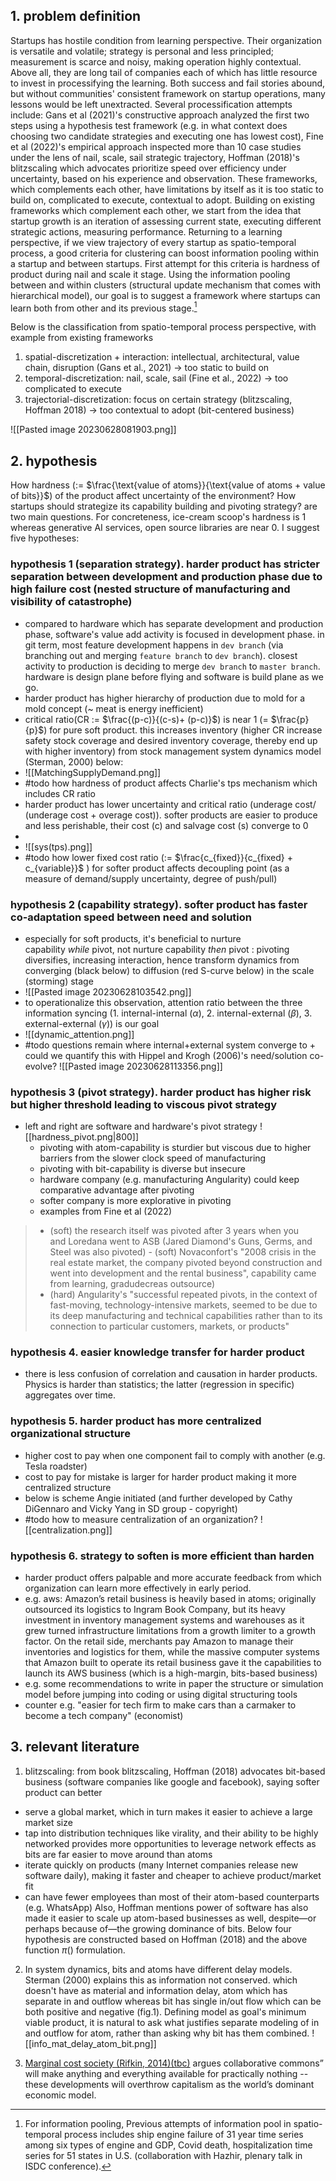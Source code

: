 ## 1. problem definition
Startups has hostile condition from learning perspective. Their organization is versatile and volatile; strategy is personal and less principled; measurement is scarce and noisy, making operation highly contextual. Above all, they are long tail of companies each of which has little resource to invest in processifying the learning. Both success and fail stories abound, but without communities' consistent framework on startup operations, many lessons would be left unextracted. Several processification attempts include: Gans et al (2021)'s constructive approach analyzed the first two steps using a hypothesis test framework (e.g. in what context does choosing two candidate strategies and executing one has lowest cost), Fine et al (2022)'s empirical approach inspected more than 10 case studies under the lens of nail, scale, sail strategic trajectory, Hoffman (2018)'s blitzscaling which advocates prioritize speed over efficiency under uncertainty, based on his experience and observation. These frameworks, which complements each other, have limitations by itself as it is too static to build on, complicated to execute, contextual to adopt. Building on existing frameworks which complement each other, we start from the idea that startup growth is an iteration of assessing current state, executing different strategic actions, measuring performance. Returning to a learning perspective, if we view trajectory of every startup as spatio-temporal process, a good criteria for clustering can boost information pooling within a startup and between startups. First attempt for this criteria is hardness of product during nail and scale it stage. Using the information pooling between and within clusters (structural update mechanism that comes with hierarchical model), our goal is to suggest a framework where startups can learn both from other and its previous stage.[^1]

Below is the classification from spatio-temporal process perspective, with example from existing frameworks
1. spatial-discretization + interaction: intellectual, architectural, value chain, disruption (Gans et al., 2021) -> too static to build on
2. temporal-discretization: nail, scale, sail  (Fine et al., 2022) -> too complicated to execute
3. trajectorial-discretization: focus on certain strategy (blitzscaling, Hoffman 2018) -> too contextual to adopt (bit-centered business)

![[Pasted image 20230628081903.png]]


## 2. hypothesis
How hardness (:= $\frac{\text{value of atoms}}{\text{value of atoms  + value of bits}}$) of the product affect uncertainty of the environment? How startups should strategize its capability building and pivoting strategy? are two main questions. For concreteness, ice-cream scoop's hardness is 1 whereas generative AI services, open source libraries are near 0. I suggest five hypotheses:

### hypothesis 1 (separation strategy). harder product has stricter separation between development and production phase due to high failure cost (nested structure of manufacturing and visibility of catastrophe)

- compared to hardware which has separate development and production phase, software's value add activity is focused in development phase. in git term, most feature development happens in `dev branch` (via branching out and merging `feature branch` to `dev branch`). closest activity to production is deciding to merge `dev branch` to `master branch`. hardware is design plane before flying and software is build plane as we go.
- harder product has higher hierarchy of production due to mold for a mold concept (~ meat is energy inefficient)
- critical ratio(CR := $\frac{(p-c)}{(c-s)+ (p-c)}$) is near 1 (= $\frac{p}{p}$) for pure soft product. this increases inventory (higher CR  increase safety stock coverage and desired inventory coverage, thereby end up with higher inventory) from stock management system dynamics model (Sterman, 2000) below:
- ![[MatchingSupplyDemand.png]]
- #todo how hardness of product affects Charlie's tps mechanism which includes CR ratio
- harder product has lower uncertainty and critical ratio (underage cost/ (underage cost + overage cost)). softer products are easier to produce and less perishable, their cost (c) and salvage cost (s) converge to 0
- 
- ![[sys(tps).png]]
- #todo how lower fixed cost ratio (:= $\frac{c_{fixed}}{c_{fixed} + c_{variable}}$ ) for softer product affects decoupling point (as a measure of demand/supply uncertainty, degree of push/pull)

### hypothesis 2 (capability strategy). softer product has faster co-adaptation speed between need and solution
- especially for soft products, it's beneficial to nurture capability _while_ pivot, not nurture capability _then_ pivot : pivoting diversifies, increasing interaction, hence transform dynamics from converging (black below) to diffusion (red S-curve below) in the scale (storming) stage
- ![[Pasted image 20230628103542.png]]
- to operationalize this observation, attention ratio between the three information syncing (1. internal-internal ($\alpha$), 2. internal-external ($\beta$), 3. external-external ($\gamma$))  is our goal
- ![[dynamic_attention.png]]
- #todo questions remain where internal+external system converge to + could we quantify this with Hippel and Krogh (2006)'s need/solution co-evolve?
![[Pasted image 20230628113356.png]]


### hypothesis 3 (pivot strategy). harder product has higher risk but higher threshold leading to viscous pivot strategy
 - left and right are software and hardware's pivot strategy
   ![[hardness_pivot.png|800]]
   - pivoting with atom-capability is sturdier but viscous due to higher barriers from the slower clock speed of manufacturing
   - pivoting with bit-capability is diverse but insecure
   - hardware company (e.g. manufacturing Angularity) could keep comparative advantage after pivoting
   - softer company is more explorative in pivoting
   - examples from Fine et al (2022)
> - (soft) the research itself was pivoted after 3 years when you and Loredana went to ASB (Jared Diamond's Guns, Germs, and Steel was also pivoted)
> - (soft) Novaconfort's "2008 crisis in the real estate market, the company pivoted beyond construction and went into development and the rental business", capability came from learning, gradudecreas outsource) 
> - (hard) Angularity's "successful repeated pivots, in the context of fast-moving, technology-intensive markets, seemed to be due to its deep manufacturing and technical capabilities rather than to its connection to particular customers, markets, or products"

### hypothesis 4. easier knowledge transfer for harder product
- there is less confusion of correlation and causation in harder products. Physics is harder than statistics; the latter (regression in specific) aggregates over time.

### hypothesis 5. harder product has more centralized organizational structure 
- higher cost to pay when one component fail to comply with another (e.g. Tesla roadster)
- cost to pay for mistake is larger for harder product making it more centralized structure
- below is scheme Angie initiated (and further developed by Cathy DiGennaro and Vicky Yang in SD group - copyright)
- #todo how to measure centralization of an organization?
![[centralization.png]]

### hypothesis 6. strategy to soften is more efficient than harden
- harder product offers palpable and more accurate feedback from which organization can learn more effectively in early period. 
- e.g. aws: Amazon’s retail business is heavily based in atoms; originally outsourced its logistics to Ingram Book Company, but its heavy investment in inventory management systems and warehouses as it grew turned infrastructure limitations from a growth limiter to a growth factor. On the retail side, merchants pay Amazon to manage their inventories and logistics for them, while the massive computer systems that Amazon built to operate its retail business gave it the capabilities to launch its AWS business (which is a high-margin, bits-based business)
- e.g. some recommendations to write in paper the structure or simulation model before jumping into coding or using digital structuring tools
- counter e.g.  "easier for tech firm to make cars than a carmaker to become a tech company" (economist)

## 3. relevant literature
1. blitzscaling: from book blitzscaling, Hoffman (2018) advocates bit-based business (software companies like google and facebook), saying softer product can better
-  serve a global market, which in turn makes it easier to achieve a large market size
- tap into distribution techniques like virality, and their ability to be highly networked provides more opportunities to leverage network effects as bits are far easier to move around than atoms
- iterate quickly on products (many Internet companies release new software daily), making it faster and cheaper to achieve product/market fit
- can have fewer employees than most of their atom-based counterparts (e.g. WhatsApp)
Also, Hoffman mentions power of software has also made it easier to scale up atom-based businesses as well, despite—or perhaps because of—the growing dominance of bits. Below four hypothesis are constructed based on Hoffman (2018) and the above function $\pi()$ formulation.

2. In system dynamics, bits and atoms have different delay models. Sterman (2000) explains this as information not conserved.  which doesn't have as material and information delay, atom which has separate in and outflow whereas bit has single in/out flow which can be both positive and negative (fig.1). Defining model as goal's minimum viable product, it is natural to ask what justifies separate modeling of in and outflow for atom, rather than asking why bit has them combined. 
![[info_mat_delay_atom_bit.png]]

3. [Marginal cost society (Rifkin, 2014)(tbc)](https://ssir.org/books/reviews/entry/no_value) argues collaborative commons” will make anything and everything available for practically nothing -- these developments will overthrow capitalism as the world’s dominant economic model. 


[^1]: For information pooling,  Previous attempts of information pool in spatio-temporal process includes ship engine failure of 31 year time series among six types of engine and GDP, Covid death, hospitalization time series for 51 states in U.S. (collaboration with Hazhir, plenary talk in ISDC conference). 